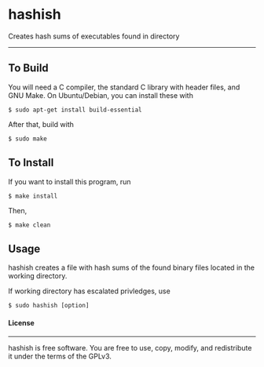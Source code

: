 hashish
===
Creates hash sums of executables found in directory
  
---
  
To Build
--------
You will need a C compiler, the standard C library with header files, and 
GNU Make. On Ubuntu/Debian, you can install these with
  ```
  $ sudo apt-get install build-essential
  ```
After that, build with
  ```
  $ sudo make
  ```
To Install
----------
If you want to install this program, run
  ```
  $ make install
  ```
Then, 
  ```
  $ make clean
  ```
Usage
-----
hashish creates a file with hash sums of the found binary files located in
the working directory.

If working directory has escalated privledges, use
	
	$ sudo hashish [option]
 
#### License
-------
hashish is free software. You are free to use, copy, modify, and redistribute it
under the terms of the GPLv3.
